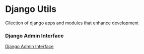 # Django Utils
Cllection of django apps and modules that enhance development

### Django Admin Interface

[Django Admin Interface](https://github.com/fabiocaccamo/django-admin-interface)
